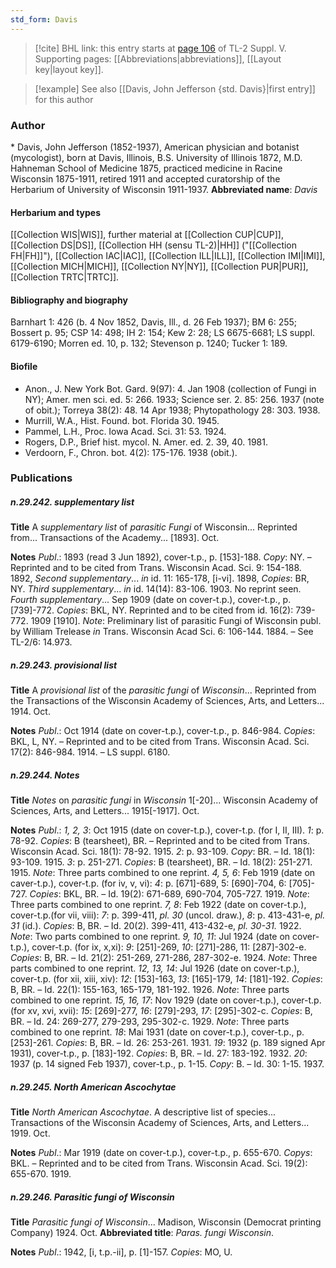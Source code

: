 ```yaml
---
std_form: Davis
---
```


> [!cite] BHL link: this entry starts at [page 106](https://www.biodiversitylibrary.org/page/33259152) of TL-2 Suppl. V.
> Supporting pages: [[Abbreviations|abbreviations]], [[Layout key|layout key]].

> [!example] See also [[Davis, John Jefferson {std. Davis}|first entry]] for this author

### Author

\* Davis, John Jefferson (1852-1937), American physician and botanist (mycologist), born at Davis, Illinois, B.S. University of Illinois 1872, M.D. Hahneman School of Medicine 1875, practiced medicine in Racine Wisconsin 1875-1911, retired 1911 and accepted curatorship of the Herbarium of University of Wisconsin 1911-1937. 
**Abbreviated name**: *Davis*

#### Herbarium and types

[[Collection WIS|WIS]], further material at [[Collection CUP|CUP]], [[Collection DS|DS]], [[Collection HH (sensu TL-2)|HH]] ("[[Collection FH|FH]]"), [[Collection IAC|IAC]], [[Collection ILL|ILL]], [[Collection IMI|IMI]], [[Collection MICH|MICH]], [[Collection NY|NY]], [[Collection PUR|PUR]], [[Collection TRTC|TRTC]].

#### Bibliography and biography

Barnhart 1: 426 (b. 4 Nov 1852, Davis, Ill., d. 26 Feb 1937); BM 6: 255; Bossert p. 95; CSP 14: 498; IH 2: 154; Kew 2: 28; LS 6675-6681; LS suppl. 6179-6190; Morren ed. 10, p. 132; Stevenson p. 1240; Tucker 1: 189.

#### Biofile

- Anon., J. New York Bot. Gard. 9(97): 4. Jan 1908 (collection of Fungi in NY); Amer. men sci. ed. 5: 266. 1933; Science ser. 2. 85: 256. 1937 (note of obit.); Torreya 38(2): 48. 14 Apr 1938; Phytopathology 28: 303. 1938.
- Murrill, W.A., Hist. Found. bot. Florida 30. 1945.
- Pammel, L.H., Proc. Iowa Acad. Sci. 31: 53. 1924.
- Rogers, D.P., Brief hist. mycol. N. Amer. ed. 2. 39, 40. 1981.
- Verdoorn, F., Chron. bot. 4(2): 175-176. 1938 (obit.).

### Publications

##### n.29.242. supplementary list

**Title**
A *supplementary list* of *parasitic Fungi* of Wisconsin... Reprinted from... Transactions of the Academy... \[1893\]. Oct.

**Notes**
*Publ*.: 1893 (read 3 Jun 1892), cover-t.p., p. \[153\]-188. *Copy*: NY. – Reprinted and to be cited from Trans. Wisconsin Acad. Sci. 9: 154-188. 1892, *Second supplementary*... *in* id. 11: 165-178, \[i-vi\]. 1898, *Copies*: BR, NY. *Third supplementary*... *in* id. 14(14): 83-106. 1903. No reprint seen.
*Fourth supplementary*... Sep 1909 (date on cover-t.p.), cover-t.p., p. \[739\]-772. *Copies*: BKL, NY. Reprinted and to be cited from id. 16(2): 739-772. 1909 \[1910\].
*Note*: Preliminary list of parasitic Fungi of Wisconsin publ. by William Trelease *in* Trans. Wisconsin Acad Sci. 6: 106-144. 1884. – See TL-2/6: 14.973.

##### n.29.243. provisional list

**Title**
A *provisional list* of the *parasitic fungi* of *Wisconsin*... Reprinted from the Transactions of the Wisconsin Academy of Sciences, Arts, and Letters... 1914. Oct.

**Notes**
*Publ*.: Oct 1914 (date on cover-t.p.), cover-t.p., p. 846-984. *Copies*: BKL, L, NY. – Reprinted and to be cited from Trans. Wisconsin Acad. Sci. 17(2): 846-984. 1914. – LS suppl. 6180.

##### n.29.244. Notes

**Title**
*Notes* on *parasitic fungi* in *Wisconsin* 1\[-20\]... Wisconsin Academy of Sciences, Arts, and Letters... 1915\[-1917\]. Oct.

**Notes**
*Publ*.: *1, 2, 3*: Oct 1915 (date on cover-t.p.), cover-t.p. (for I, II, III). *1*: p. 78-92. *Copies*: B (tearsheet), BR. – Reprinted and to be cited from Trans. Wisconsin Acad. Sci. 18(1): 78-92. 1915.
*2*: p. 93-109. *Copy*: BR. – Id. 18(1): 93-109. 1915.
*3*: p. 251-271. *Copies*: B (tearsheet), BR. – Id. 18(2): 251-271. 1915.
*Note*: Three parts combined to one reprint.
*4, 5, 6*: Feb 1919 (date on caver-t.p.), cover-t.p. (for iv, v, vi): *4*: p. \[671\]-689, 5: \[690\]-704, 6: \[705\]- 727. *Copies*: BKL, BR. – Id. 19(2): 671-689, 690-704, 705-727. 1919.
*Note*: Three parts combined to one reprint.
*7, 8*: Feb 1922 (date on cover-t.p.), cover-t.p.(for vii, viii): *7*: p. 399-411, *pl. 30* (uncol. draw.), *8*: p. 413-431-e, *pl. 31* (id.). *Copies*: B, BR. – Id. 20(2). 399-411, 413-432-e, *pl. 30-31.* 1922.
*Note*: Two parts combined to one reprint.
*9, 10, 11*: Jul 1924 (date on cover-t.p.), cover-t.p. (for ix, x,xi): *9*: \[251\]-269, *10*: \[271\]-286, 11: \[287\]-302-e. *Copies*: B, BR. – Id. 21(2): 251-269, 271-286, 287-302-e. 1924.
*Note*: Three parts combined to one reprint.
*12, 13, 14*: Jul 1926 (date on cover-t.p.), cover-t.p. (for xii, xiii, xiv): *12*: \[153\]-163, *13*: \[165\]-179, *14*: \[181\]-192. *Copies*: B, BR. – Id. 22(1): 155-163, 165-179, 181-192. 1926.
*Note*: Three parts combined to one reprint.
*15, 16, 17*: Nov 1929 (date on cover-t.p.), cover-t.p. (for xv, xvi, xvii): *15*: \[269\]-277, *16*: \[279\]-293, *17*: \[295\]-302-c. *Copies*: B, BR. – Id. 24: 269-277, 279-293, 295-302-c. 1929.
*Note*: Three parts combined to one reprint.
*18*: Mai 1931 (date on cover-t.p.), cover-t.p., p. \[253\]-261. *Copies*: B, BR. – Id. 26: 253-261. 1931.
*19*: 1932 (p. 189 signed Apr 1931), cover-t.p., p. \[183\]-192. *Copies*: B, BR. – Id. 27: 183-192. 1932.
*20*: 1937 (p. 14 signed Feb 1937), cover-t.p., p. 1-15. *Copy*: B. – Id. 30: 1-15. 1937.

##### n.29.245. North American Ascochytae

**Title**
*North American Ascochytae*. A descriptive list of species... Transactions of the Wisconsin Academy of Sciences, Arts, and Letters... 1919. Oct.

**Notes**
*Publ*.: Mar 1919 (date on cover-t.p.), cover-t.p., p. 655-670. *Copys*: BKL. – Reprinted and to be cited from Trans. Wisconsin Acad. Sci. 19(2): 655-670. 1919.

##### n.29.246. Parasitic fungi of Wisconsin

**Title**
*Parasitic fungi of Wisconsin*... Madison, Wisconsin (Democrat printing Company) 1924. Oct.
**Abbreviated title**: *Paras. fungi Wisconsin*.

**Notes**
*Publ*.: 1942, \[i, t.p.-ii\], p. \[1\]-157. *Copies*: MO, U.

